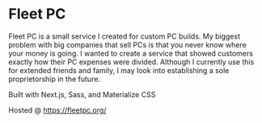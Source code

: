 # Fleet PC

Fleet PC is a small service I created for custom PC builds. My biggest problem with big companies that sell PCs is that you never know where your money is going. I wanted to create a service that showed customers exactly how their PC expenses were divided. Although I currently use this for extended friends and family, I may look into establishing a sole proprietorship in the future.

Built with Next.js, Sass, and Materialize CSS

Hosted @ https://fleetpc.org/

